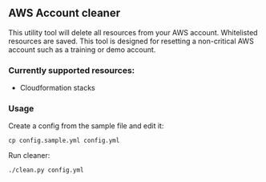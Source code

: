## AWS Account cleaner

This utility tool will delete all resources from your AWS account. Whitelisted resources are saved. This tool is designed for resetting a non-critical AWS account such as a training or demo account.

### Currently supported resources:

- Cloudformation stacks

### Usage

Create a config from the sample file and edit it:

    cp config.sample.yml config.yml

Run cleaner:

    ./clean.py config.yml
